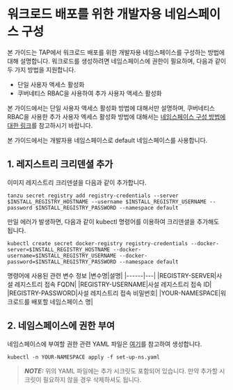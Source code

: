 # 워크로드 배포를 위한 개발자용 네임스페이스 구성

본 가이드는 TAP에서 워크로드 배포를 위한 개발자용 네임스페이스를 구성하는 방법에 대해 설명합니다. 워크로드를 생성하려면 네임스페이스에 권한이 필요하며, 다음과 같이 두 가지 방법을 지원합니다.
- 단일 사용자 액세스 활성화
- 쿠버네티스 RBAC을 사용하여 추가 사용자 액세스 활성화

본 가이드에서는 단일 사용자 액세스 활성화 방법에 대해서만 설명하며, 쿠버네티스 RBAC을 사용한 추가 사용자 엑세스 활성화 방법에 대해서는 [네임스페이스 구성 방법에 대한 링크](https://docs.vmware.com/en/VMware-Tanzu-Application-Platform/1.2/tap/GUID-set-up-namespaces.html)를 참고하시기 바랍니다.

본 가이드에서는 개발자용 네임스페이스로 default 네임스페이스를 사용합니다.

## 1. 레지스트리 크리덴셜 추가
이미지 레지스트리 크리덴셜을 다음과 같이 추가합니다.
```
tanzu secret registry add registry-credentials --server $INSTALL_REGISTRY_HOSTNAME --username $INSTALL_REGISTRY_USERNAME --password $INSTALL_REGISTRY_PASSWORD --namespace default
```

만일 에러가 발생하면, 다음과 같이 kubectl 명령어를 이용하여 크리덴셜을 추가해도 됩니다.
```
kubectl create secret docker-registry registry-credentials --docker-server=$INSTALL_REGISTRY_HOSTNAME --docker-username=$INSTALL_REGISTRY_USERNAME --docker-password=$INSTALL_REGISTRY_PASSWORD --namespace default
```

명령어에 사용된 관련 변수 정보
|변수명|설명|
|------|---|
|REGISTRY-SERVER|사설 레지스트리 접속 FQDN|
|REGISTRY-USERNAME|사설 레지스트리 접속 ID|
|REGISTRY-PASSWORD|사설 레지스트리 접속 비밀번호|
|YOUR-NAMESPACE|워크로드를 배포할 네임스페이스 명|

## 2. 네임스페이스에 권한 부여
네임스페이스에 부여할 권한 관련 YAML 파일은 [여기](https://raw.githubusercontent.com/tanzukorea/tanzu-install/main/tap/set-up-ns.yaml)를 참고하여 생성합니다.
```
kubectl -n YOUR-NAMESPACE apply -f set-up-ns.yaml
```
> **_NOTE:_** 위의 YAML 파일에는 추가 시크릿도 포함되어 있습니다. 만약 추가할 시크릿이 필요하지 않을 경우 삭제하셔도 됩니다.
